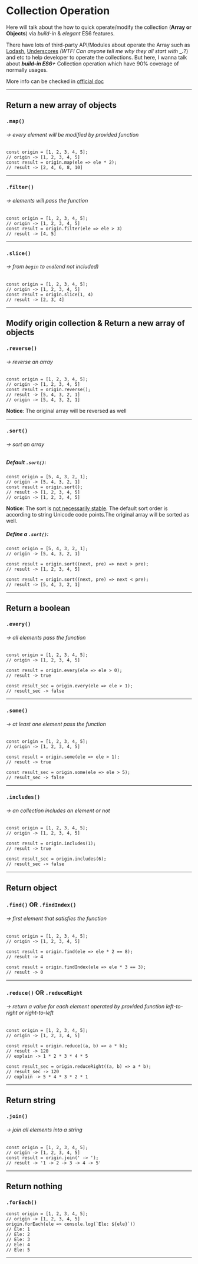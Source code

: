 # Collection Operation

Here will talk about the how to quick operate/modify the collection (__Array or Objects__) via _build-in_ & _elegant_ ES6 features. 

There have lots of third-party API/Modules about operate the Array such as [Lodash](https://lodash.com), [Underscores](http://underscorejs.org) _(WTF! Can anyone tell me why they all start with_ __\_.__?) and etc to help developer to operate the collections. But here, I  wanna talk about ___build-in ES6+___ Collection operation which have 90% coverage of normally usages. 

More info can be checked in [official doc](https://developer.mozilla.org/en-US/docs/Web/JavaScript/Reference/Global_Objects/Array)

---
## Return a new array of objects 
### `.map()`
###### -> every element will be modified by provided function
```
const origin = [1, 2, 3, 4, 5];
// origin -> [1, 2, 3, 4, 5]
const result = origin.map(ele => ele * 2);
// result -> [2, 4, 6, 8, 10]
```
---

### `.filter()`
###### -> elements will pass the function
```
const origin = [1, 2, 3, 4, 5];
// origin -> [1, 2, 3, 4, 5]
const result = origin.filter(ele => ele > 3)
// result -> [4, 5]
```
---

### `.slice()`
###### -> from `begin` to `end`(end not included)
```
const origin = [1, 2, 3, 4, 5];
// origin -> [1, 2, 3, 4, 5]
const result = origin.slice(1, 4)
// result -> [2, 3, 4]
```
---
## Modify origin collection & Return a new array of objects
### `.reverse()`
###### -> reverse an array
```
const origin = [1, 2, 3, 4, 5];
// origin -> [1, 2, 3, 4, 5]
const result = origin.reverse();
// result -> [5, 4, 3, 2, 1]
// origin -> [5, 4, 3, 2, 1]

```
__Notice__: The original array will be reversed as well

---

### `.sort()`
###### -> sort an array
##### Default `.sort()`:
```
const origin = [5, 4, 3, 2, 1];
// origin -> [5, 4, 3, 2, 1]
const result = origin.sort();
// result -> [1, 2, 3, 4, 5]
// origin -> [1, 2, 3, 4, 5]
```
__Notice__: The sort is [not necessarily stable](https://developer.mozilla.org/en-US/docs/Web/JavaScript/Reference/Global_Objects/Array/sort). The default sort order is according to string Unicode code points.The original array will be sorted as well.

##### Define a `.sort()`:
```
const origin = [5, 4, 3, 2, 1];
// origin -> [5, 4, 3, 2, 1]

const result = origin.sort((next, pre) => next > pre);
// result -> [1, 2, 3, 4, 5]

const result = origin.sort((next, pre) => next < pre);
// result -> [5, 4, 3, 2, 1]
```
---
## Return a boolean 
### `.every()`
###### -> all elements pass the function
```
const origin = [1, 2, 3, 4, 5];
// origin -> [1, 2, 3, 4, 5]

const result = origin.every(ele => ele > 0);
// result -> true

const result_sec = origin.every(ele => ele > 1);
// result_sec -> false

```

---

### `.some()`
###### -> at least one element pass the function
```
const origin = [1, 2, 3, 4, 5];
// origin -> [1, 2, 3, 4, 5]

const result = origin.some(ele => ele > 1);
// result -> true

const result_sec = origin.some(ele => ele > 5);
// result_sec -> false

```

---

### `.includes()`
###### -> an collection includes an element or not
```
const origin = [1, 2, 3, 4, 5];
// origin -> [1, 2, 3, 4, 5]

const result = origin.includes(1);
// result -> true

const result_sec = origin.includes(6);
// result_sec -> false

```

---
## Return object
### `.find()` OR `.findIndex()`
###### -> first element that satisfies the function
```
const origin = [1, 2, 3, 4, 5];
// origin -> [1, 2, 3, 4, 5]

const result = origin.find(ele => ele * 2 == 8);
// result -> 4

const result = origin.findIndex(ele => ele * 3 == 3);
// result -> 0
```
---
### `.reduce()` OR `.reduceRight`
###### -> return a value for each element operated by provided function left-to-right or right-to-left
```
const origin = [1, 2, 3, 4, 5];
// origin -> [1, 2, 3, 4, 5]

const result = origin.reduce((a, b) => a * b);
// result -> 120
// explain -> 1 * 2 * 3 * 4 * 5

const result_sec = origin.reduceRight((a, b) => a * b);
// result_sec -> 120
// explain -> 5 * 4 * 3 * 2 * 1
```
---
## Return string
### `.join()`
###### -> join all elements into a string
```
const origin = [1, 2, 3, 4, 5];
// origin -> [1, 2, 3, 4, 5]
const result = origin.join(' -> ');
// result -> '1 -> 2 -> 3 -> 4 -> 5'
```
---
## Return nothing
### `.forEach()`
```
const origin = [1, 2, 3, 4, 5];
// origin -> [1, 2, 3, 4, 5]
origin.forEach(ele => console.log(`Ele: ${ele}`))
// Ele: 1
// Ele: 2
// Ele: 3
// Ele: 4
// Ele: 5

```

---

















